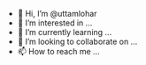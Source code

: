 - 👋 Hi, I’m @uttamlohar
- 👀 I’m interested in ...
- 🌱 I’m currently learning ...
- 💞️ I’m looking to collaborate on ...
- 📫 How to reach me ...

<!---
uttamlohar/uttamlohar is a ✨ special ✨ repository because its `README.md` (this file) appears on your GitHub profile.
You can click the Preview link to take a look at your changes.
--->


